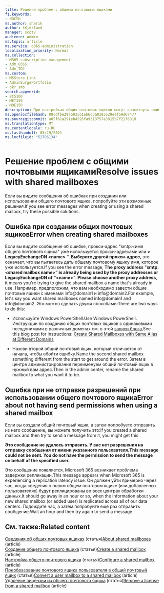 ```yaml
---
title: Решение проблем с общими почтовыми ящиками
f1.keywords:
- NOCSH
ms.author: sharik
author: SKjerland
manager: scotv
audience: Admin
ms.topic: article
ms.service: o365-administration
localization_priority: Normal
ms.collection:
- M365-subscription-management
- Adm_O365
- Adm_TOC
ms.custom:
- MSStore_Link
- AdminSurgePortfolio
- okr_smb
search.appverid:
- BCS160
- MET150
- MOE150
description: При настройках общих почтовых ящиков могут возникнуть ошибки. Попробуйте эти решения, если у вас возникли проблемы с общими почтовыми ящиками.
ms.openlocfilehash: 89cdfbe29ab035b1eb6c3a0183629eef59d67477
ms.sourcegitcommit: a05f61a291eb4595fa9313757a3815b7f217681d
ms.translationtype: MT
ms.contentlocale: ru-RU
ms.lasthandoff: 05/29/2021
ms.locfileid: "52706134"
---
```

# <a name="resolve-issues-with-shared-mailboxes"></a><span data-ttu-id="000c2-104">Решение проблем с общими почтовыми ящиками</span><span class="sxs-lookup"><span data-stu-id="000c2-104">Resolve issues with shared mailboxes</span></span>

<span data-ttu-id="000c2-105">Если вы видите сообщения об ошибках при создании или использовании общего почтового ящика, попробуйте эти возможные решения.</span><span class="sxs-lookup"><span data-stu-id="000c2-105">If you see error messages when creating or using a shared mailbox, try these possible solutions.</span></span> 

## <a name="error-when-creating-shared-mailboxes"></a><span data-ttu-id="000c2-106">Ошибка при создании общих почтовых ящиков</span><span class="sxs-lookup"><span data-stu-id="000c2-106">Error when creating shared mailboxes</span></span>
<span data-ttu-id="000c2-107"><a name="bkmk_Fix"> </a></span><span class="sxs-lookup"><span data-stu-id="000c2-107"><a name="bkmk_Fix"> </a></span></span>

<span data-ttu-id="000c2-108">Если вы видите сообщение об ошибке, прокси-адрес "smtp:<имя общего почтового ящика" уже используется прокси-адресами или **\> LegacyExchangeDN \<name> ". Выберите другой прокси-адрес,** это означает, что вы пытаетесь дать общему почтовому ящику имя, которое уже используется.</span><span class="sxs-lookup"><span data-stu-id="000c2-108">If you see the error message, **The proxy address "smtp:<shared mailbox name\>" is already being used by the proxy addresses or LegacyExchangeDN of "\<name>". Please choose another proxy address**, it means you're trying to give the shared mailbox a name that's already in use.</span></span> <span data-ttu-id="000c2-109">Например, предположим, что вам необходимо завести общие почтовые ящики с именами info@domain1 и info@domain2.</span><span class="sxs-lookup"><span data-stu-id="000c2-109">For example, let's say you want shared mailboxes named info@domain1 and info@domain2.</span></span> <span data-ttu-id="000c2-110">Это можно сделать двумя способами:</span><span class="sxs-lookup"><span data-stu-id="000c2-110">There are two ways to do this:</span></span>

  - <span data-ttu-id="000c2-111">Используйте Windows PowerShell.</span><span class="sxs-lookup"><span data-stu-id="000c2-111">Use Windows PowerShell.</span></span> <span data-ttu-id="000c2-112">Инструкции по созданию общих почтовых ящиков с одинаковыми псевдонимами в различных доменах см. в этой [записи блога.](https://www.cogmotive.com/blog/office-365-tips/create-shared-mailboxes-with-same-alias-at-different-domains-in-office-365)</span><span class="sxs-lookup"><span data-stu-id="000c2-112">See this blog post for instructions: [Create Shared Mailboxes with Same Alias at Different Domains](https://www.cogmotive.com/blog/office-365-tips/create-shared-mailboxes-with-same-alias-at-different-domains-in-office-365)</span></span>
    
  - <span data-ttu-id="000c2-113">Назови второй общий почтовый ящик, который отличается от начала, чтобы обойти ошибку.</span><span class="sxs-lookup"><span data-stu-id="000c2-113">Name the second shared mailbox something different from the start to get around the error.</span></span> <span data-ttu-id="000c2-114">Затем в центре администрирования переименуем общий почтовый ящик в нужный вам адрес.</span><span class="sxs-lookup"><span data-stu-id="000c2-114">Then in the admin center, rename the shared mailbox to what you want it to be.</span></span>

## <a name="error-about-not-having-send-permissions-when-using-a-shared-mailbox"></a><span data-ttu-id="000c2-115">Ошибка при не отправке разрешений при использовании общего почтового ящика</span><span class="sxs-lookup"><span data-stu-id="000c2-115">Error about not having send permissions when using a shared mailbox</span></span>

<span data-ttu-id="000c2-116">Если вы создали общий почтовый ящик, а затем попробуете отправить из него сообщение, вы можете получить это:</span><span class="sxs-lookup"><span data-stu-id="000c2-116">If you created a shared mailbox and then try to send a message from it, you might get this:</span></span>

<span data-ttu-id="000c2-117">**Это сообщение не удалось отправить. У вас нет разрешения на отправку сообщения от имени указанного пользователя.**</span><span class="sxs-lookup"><span data-stu-id="000c2-117">**This message could not be sent. You do not have the permission to send the message on behalf of the specified user.**</span></span>

<span data-ttu-id="000c2-118">Это сообщение появляется, Microsoft 365 возникает проблема задержки репликации.</span><span class="sxs-lookup"><span data-stu-id="000c2-118">This message appears when Microsoft 365 is experiencing a replication latency issue.</span></span> <span data-ttu-id="000c2-119">Он должен уйти примерно через час, когда сведения о новом общем почтовом ящике (или добавленных пользователях) будут реплицированы во всех центрах обработки данных.</span><span class="sxs-lookup"><span data-stu-id="000c2-119">It should go away in an hour or so, when the information about your new shared mailbox (or added user) is replicated across all of our data centers.</span></span> <span data-ttu-id="000c2-120">Подождите час, а затем попробуйте еще раз отправить сообщение.</span><span class="sxs-lookup"><span data-stu-id="000c2-120">Wait an hour and then try again to send a message.</span></span>

## <a name="related-content"></a><span data-ttu-id="000c2-121">См. также:</span><span class="sxs-lookup"><span data-stu-id="000c2-121">Related content</span></span>

<span data-ttu-id="000c2-122">[Сведения об общих почтовых ящиках](about-shared-mailboxes.md) (статья)</span><span class="sxs-lookup"><span data-stu-id="000c2-122">[About shared mailboxes](about-shared-mailboxes.md) (article)</span></span>\
<span data-ttu-id="000c2-123">[Создание общего почтового ящика](create-a-shared-mailbox.md) (статья)</span><span class="sxs-lookup"><span data-stu-id="000c2-123">[Create a shared mailbox](create-a-shared-mailbox.md) (article)</span></span>\
<span data-ttu-id="000c2-124">[Настройка общего почтового ящика](configure-a-shared-mailbox.md) (статья)</span><span class="sxs-lookup"><span data-stu-id="000c2-124">[Configure a shared mailbox](configure-a-shared-mailbox.md) (article)</span></span>\
<span data-ttu-id="000c2-125">[Преобразование почтового ящика пользователя в общий почтовый ящик](convert-user-mailbox-to-shared-mailbox.md) (статья)</span><span class="sxs-lookup"><span data-stu-id="000c2-125">[Convert a user mailbox to a shared mailbox](convert-user-mailbox-to-shared-mailbox.md) (article)</span></span>\
<span data-ttu-id="000c2-126">[Удаление лицензии из общего почтового ящика](remove-license-from-shared-mailbox.md) (статья)</span><span class="sxs-lookup"><span data-stu-id="000c2-126">[Remove a license from a shared mailbox](remove-license-from-shared-mailbox.md) (article)</span></span>


    

